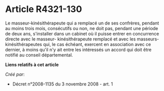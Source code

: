 # Article R4321-130

Le masseur-kinésithérapeute qui a remplacé un de ses confrères, pendant au moins trois mois, consécutifs ou non, ne doit pas,
pendant une période de deux ans, s'installer dans un cabinet où il puisse entrer en concurrence directe avec le masseur-
kinésithérapeute remplacé et avec les masseurs-kinésithérapeutes qui, le cas échéant, exercent en association avec ce
dernier, à moins qu'il n'y ait entre les intéressés un accord qui doit être notifié au conseil départemental.

**Liens relatifs à cet article**

_Créé par_:

  - Décret n°2008-1135 du 3 novembre 2008 - art. 1
